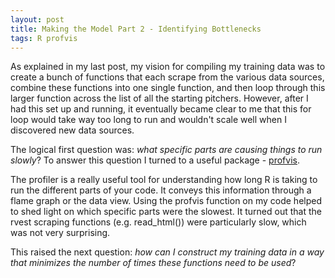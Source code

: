 ```yaml
---
layout: post
title: Making the Model Part 2 - Identifying Bottlenecks
tags: R profvis
---
```


As explained in my last post, my vision for compiling my training data was to create a bunch of functions that each scrape from the various data sources, combine these functions into one single function, and then loop through this larger function across the list of all the starting pitchers. However, after I had this set up and running, it eventually became clear to me that this for loop would take way too long to run and wouldn't scale well when I discovered new data sources.

The logical first question was: *what specific parts are causing things to run slowly*? To answer this question I turned to a useful package - [profvis](https://support.rstudio.com/hc/en-us/articles/218221837-Profiling-with-RStudio).

The profiler is a really useful tool for understanding how long R is taking to run the different parts of your code. It conveys this information through a flame graph or the data view.  Using the profvis function on my code helped to shed light on which specific parts were the slowest. It turned out that the rvest scraping functions (e.g. read_html()) were particularly slow, which was not very surprising.

This raised the next question: *how can I construct my training data in a way that minimizes the number of times these functions need to be used*? 

